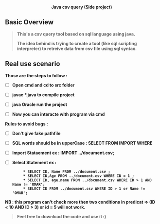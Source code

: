 
<p align="center"></p>
<p align="center" text> <b>Java csv query (Side project)</p>



## Basic Overview

> This's a csv query tool based on sql language using java.
>
> The idea behind is trying to create a tool (like sql scripting interpreter) to retreive data from csv file using sql syntax.


## Real use scenario
Those are the steps to follow :

 - [ ] Open cmd and cd to  src folder
 
 - [ ] javac *.java to compile project
 - [ ] java Oracle run the project
 - [ ] Now you can interacte with program via cmd

Rules to avoid bugs :
   
 - [ ] Don't give fake pathfile
 - [ ] SQL words should be in upperCase : SELECT FROM IMPORT WHERE
 - [ ] Import Stataement ex : IMPORT ../document.csv;
 - [ ] Select Statement ex :

           
            * SELECT ID, Name FROM ../document.csv ;
            * SELECT ID,Age FROM ../document.csv WHERE ID = 1 ;
            * SELECT ID, age,name FROM ../document.csv WHERE ID > 1 AND Name != 'OMAR';
            * SELECT ID FROM ../document.csv WHERE ID > 1 or Name != 'OMAR';
NB : this program can't check more then two conditions in predicat => (ID < 10 AND ID > 3) or id = 5 will not work.

    

> Feel free to download the code and use it :)

          
